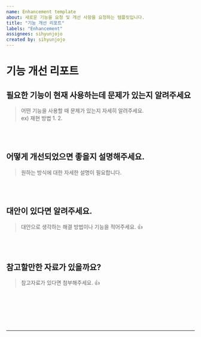 ```yaml
---
name: Enhancement template
about: 새로운 기능을 요청 및 개선 사항을 요청하는 템플릿입니다.
title: "기능 개선 리포트"
labels: "Enhancement"
assignees: sihyunjojo
created by: sihyunjojo
---
```


# 기능 개선 리포트

## 필요한 기능이 현재 사용하는데 문제가 있는지 알려주세요
> 어떤 기능을 사용할 때 문제가 있는지 자세히 알려주세요.  
> ex) 재현 방법
> 1.
> 2.
<!-- 아래 작성 -->



<br><br>
## 어떻게 개선되었으면 좋을지 설명해주세요.
> 원하는 방식에 대한 자세한 설명이 필요합니다.
<!-- 아래 작성 -->



<br><br>
## 대안이 있다면 알려주세요.
> 대안으로 생각하는 해결 방법이나 기능을 적어주세요. 👍
<!-- 아래 작성 -->



<br><br>
## 참고할만한 자료가 있을까요?
> 참고자료가 있다면 첨부해주세요. 👍
<!-- 아래 작성 -->



<br><br><br><br><br>
<hr>
